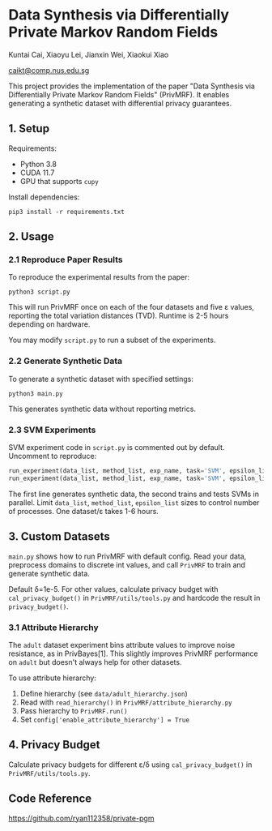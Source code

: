 # Data Synthesis via Differentially Private Markov Random Fields

Kuntai Cai, Xiaoyu Lei, Jianxin Wei, Xiaokui Xiao

caikt@comp.nus.edu.sg

This project provides the implementation of the paper "Data Synthesis via Differentially Private Markov Random Fields" (PrivMRF). It enables generating a synthetic dataset with differential privacy guarantees. 

## 1. Setup

Requirements:
- Python 3.8 
- CUDA 11.7
- GPU that supports `cupy`

Install dependencies:

```
pip3 install -r requirements.txt
```

## 2. Usage

### 2.1 Reproduce Paper Results

To reproduce the experimental results from the paper:

```
python3 script.py
```

This will run PrivMRF once on each of the four datasets and five ε values, reporting the total variation distances (TVD). Runtime is 2-5 hours depending on hardware.

You may modify `script.py` to run a subset of the experiments.

### 2.2 Generate Synthetic Data

To generate a synthetic dataset with specified settings:

```
python3 main.py
```

This generates synthetic data without reporting metrics.

### 2.3 SVM Experiments

SVM experiment code in `script.py` is commented out by default. Uncomment to reproduce:

```python
run_experiment(data_list, method_list, exp_name, task='SVM', epsilon_list=epsilon_list, repeat=repeat, classifier_num=25) 
run_experiment(data_list, method_list, exp_name, task='SVM', epsilon_list=epsilon_list, repeat=repeat, classifier_num=25, generate=False)
```

The first line generates synthetic data, the second trains and tests SVMs in parallel. Limit `data_list`, `method_list`, `epsilon_list` sizes to control number of processes. One dataset/ε takes 1-6 hours.

## 3. Custom Datasets 

`main.py` shows how to run PrivMRF with default config. Read your data, preprocess domains to discrete int values, and call `PrivMRF` to train and generate synthetic data.

Default δ=1e-5. For other values, calculate privacy budget with `cal_privacy_budget()` in `PrivMRF/utils/tools.py` and hardcode the result in `privacy_budget()`.

### 3.1 Attribute Hierarchy

The `adult` dataset experiment bins attribute values to improve noise resistance, as in PrivBayes[1]. This slightly improves PrivMRF performance on `adult` but doesn't always help for other datasets.

To use attribute hierarchy:
1. Define hierarchy (see `data/adult_hierarchy.json`) 
2. Read with `read_hierarchy()` in `PrivMRF/attribute_hierarchy.py`
3. Pass hierarchy to `PrivMRF.run()`  
4. Set `config['enable_attribute_hierarchy'] = True`

## 4. Privacy Budget

Calculate privacy budgets for different ε/δ using `cal_privacy_budget()` in `PrivMRF/utils/tools.py`.

## Code Reference 

https://github.com/ryan112358/private-pgm